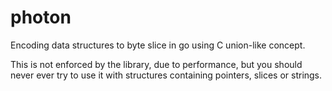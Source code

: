 # photon

Encoding data structures to byte slice in go using C union-like concept.

This is not enforced by the library, due to performance, but you should never ever try to use it with structures
containing pointers, slices or strings.
